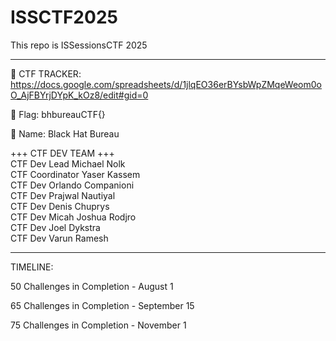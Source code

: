 # ISSCTF2025
This repo is ISSessionsCTF 2025
_______________________________

  📖 CTF TRACKER: https://docs.google.com/spreadsheets/d/1jlqEO36erBYsbWpZMqeWeom0oO_AjFBYrjDYpK_kOz8/edit#gid=0
  

  🏴 Flag: bhbureauCTF{}
  
  
  👀 Name: Black Hat Bureau 


+++ CTF DEV TEAM +++<br/>
CTF Dev Lead Michael Nolk <br/>
CTF Coordinator Yaser Kassem <br/>
CTF Dev Orlando Companioni <br/>
CTF Dev Prajwal Nautiyal <br/> 
CTF Dev Denis Chuprys <br/>
CTF Dev Micah Joshua Rodjro <br/> 
CTF Dev Joel Dykstra <br />
CTF Dev Varun Ramesh <br />



_______________________________
TIMELINE: 

50 Challenges in Completion - August 1 

65 Challenges in Completion - September 15 

75 Challenges in Completion - November 1  

